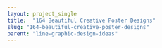 ```yaml
---
layout: project_single
title:  "164 Beautiful Creative Poster Designs"
slug: "164-beautiful-creative-poster-designs"
parent: "line-graphic-design-ideas"
---
```

 
